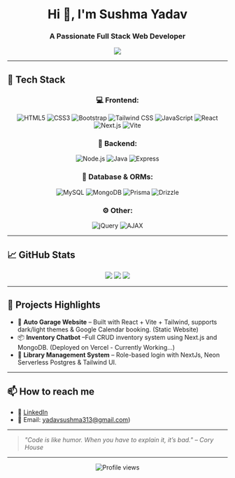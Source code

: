<!-- GitHub Profile README -->

<h1 align="center">Hi 👋, I'm Sushma Yadav</h1>
<h3 align="center">A Passionate Full Stack Web Developer</h3>

<p align="center">
  <img src="https://readme-typing-svg.herokuapp.com/?lines=React.js+Lover;Next.js+Explorer;Prisma+&+Drizzle+User;Building+with+Tailwind+&+Vite;Always+learning+new+tech!&center=true&width=500&height=45">
</p>

---

## 🚀 Tech Stack

<div align="center">

### 💻 Frontend:
![HTML5](https://img.shields.io/badge/HTML5-e34f26?style=flat-square&logo=html5&logoColor=white)
![CSS3](https://img.shields.io/badge/CSS3-1572b6?style=flat-square&logo=css3&logoColor=white)
![Bootstrap](https://img.shields.io/badge/Bootstrap-7952B3?style=flat-square&logo=bootstrap&logoColor=white)
![Tailwind CSS](https://img.shields.io/badge/TailwindCSS-38B2AC?style=flat-square&logo=tailwind-css&logoColor=white)
![JavaScript](https://img.shields.io/badge/JavaScript-F7DF1E?style=flat-square&logo=javascript&logoColor=black)
![React](https://img.shields.io/badge/React-20232A?style=flat-square&logo=react&logoColor=61DAFB)
![Next.js](https://img.shields.io/badge/Next.js-000000?style=flat-square&logo=nextdotjs&logoColor=white)
![Vite](https://img.shields.io/badge/Vite-646CFF?style=flat-square&logo=vite&logoColor=white)

### 🧠 Backend:
![Node.js](https://img.shields.io/badge/Node.js-339933?style=flat-square&logo=node.js&logoColor=white)
![Java](https://img.shields.io/badge/Java-ED8B00?style=flat-square&logo=java&logoColor=white)
![Express](https://img.shields.io/badge/Express.js-000000?style=flat-square&logo=express&logoColor=white)

### 🔗 Database & ORMs:
![MySQL](https://img.shields.io/badge/MySQL-4479A1?style=flat-square&logo=mysql&logoColor=white)
![MongoDB](https://img.shields.io/badge/MongoDB-47A248?style=flat-square&logo=mongodb&logoColor=white)
![Prisma](https://img.shields.io/badge/Prisma-2D3748?style=flat-square&logo=prisma&logoColor=white)
![Drizzle](https://img.shields.io/badge/Drizzle-2B2D42?style=flat-square&logo=data:image/svg+xml;base64,...&logoColor=white)

### ⚙️ Other:
![jQuery](https://img.shields.io/badge/jQuery-0769AD?style=flat-square&logo=jquery&logoColor=white)
![AJAX](https://img.shields.io/badge/AJAX-000000?style=flat-square&logo=ajax&logoColor=white)

</div>

---

## 📈 GitHub Stats

<p align="center">
  <img src="https://github-readme-stats.vercel.app/api?username=yadavsushma999&show_icons=true&theme=radical" />
  <img src="https://github-readme-streak-stats.herokuapp.com/?user=yadavsushma999&theme=radical" />
  <img src="https://github-readme-stats.vercel.app/api/top-langs/?username=yadavsushma999&layout=compact&theme=radical" />
</p>

---

## 📌 Projects Highlights

- 🔧 **Auto Garage Website** – Built with React + Vite + Tailwind, supports dark/light themes & Google Calendar booking. (Static Website)
- 📦 **Inventory Chatbot** –Full CRUD inventory system using Next.js and MongoDB. (Deployed on Vercel - Currently Working...)
- 🔐 **Library Management System** – Role-based login with NextJs, Neon Serverless Postgres & Tailwind UI.

---

## 📫 How to reach me

- 💼 [LinkedIn](www.linkedin.com/in/sushma-yadav-57666826a)
- 📧 Email: yadavsushma313@gmail.com)

---

> *"Code is like humor. When you have to explain it, it’s bad." – Cory House*

---

<!-- Visitor badge -->
<p align="center">
  <img src="https://komarev.com/ghpvc/?username=yadavsushma999&style=flat-square&color=blue" alt="Profile views" />
</p>

